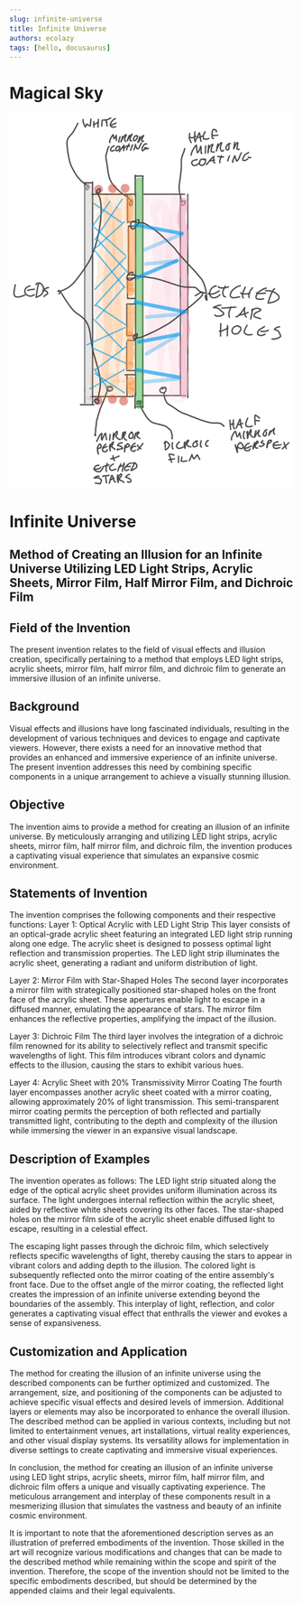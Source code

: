 ```yaml
---
slug: infinite-universe
title: Infinite Universe
authors: ecolazy
tags: [hello, docusaurus]
---
```


# Magical Sky

![Docusaurus Plushie](/img/ms-3.png)

# Infinite Universe
## Method of Creating an Illusion for an Infinite Universe Utilizing LED Light Strips, Acrylic Sheets, Mirror Film, Half Mirror Film, and Dichroic Film

## Field of the Invention
The present invention relates to the field of visual effects and illusion creation, specifically pertaining to a method that employs LED light strips, acrylic sheets, mirror film, half mirror film, and dichroic film to generate an immersive illusion of an infinite universe.

## Background
Visual effects and illusions have long fascinated individuals, resulting in the development of various techniques and devices to engage and captivate viewers. However, there exists a need for an innovative method that provides an enhanced and immersive experience of an infinite universe. The present invention addresses this need by combining specific components in a unique arrangement to achieve a visually stunning illusion.

## Objective 
The invention aims to provide a method for creating an illusion of an infinite universe. By meticulously arranging and utilizing LED light strips, acrylic sheets, mirror film, half mirror film, and dichroic film, the invention produces a captivating visual experience that simulates an expansive cosmic environment.

## Statements of Invention 
The invention comprises the following components and their respective functions:
Layer 1: Optical Acrylic with LED Light Strip This layer consists of an optical-grade acrylic sheet featuring an integrated LED light strip running along one edge. The acrylic sheet is designed to possess optimal light reflection and transmission properties. The LED light strip illuminates the acrylic sheet, generating a radiant and uniform distribution of light.

Layer 2: Mirror Film with Star-Shaped Holes The second layer incorporates a mirror film with strategically positioned star-shaped holes on the front face of the acrylic sheet. These apertures enable light to escape in a diffused manner, emulating the appearance of stars. The mirror film enhances the reflective properties, amplifying the impact of the illusion.

Layer 3: Dichroic Film The third layer involves the integration of a dichroic film renowned for its ability to selectively reflect and transmit specific wavelengths of light. This film introduces vibrant colors and dynamic effects to the illusion, causing the stars to exhibit various hues.

Layer 4: Acrylic Sheet with 20% Transmissivity Mirror Coating The fourth layer encompasses another acrylic sheet coated with a mirror coating, allowing approximately 20% of light transmission. This semi-transparent mirror coating permits the perception of both reflected and partially transmitted light, contributing to the depth and complexity of the illusion while immersing the viewer in an expansive visual landscape.

## Description of Examples
The invention operates as follows: The LED light strip situated along the edge of the optical acrylic sheet provides uniform illumination across its surface. The light undergoes internal reflection within the acrylic sheet, aided by reflective white sheets covering its other faces. The star-shaped holes on the mirror film side of the acrylic sheet enable diffused light to escape, resulting in a celestial effect.

The escaping light passes through the dichroic film, which selectively reflects specific wavelengths of light, thereby causing the stars to appear in vibrant colors and adding depth to the illusion. The colored light is subsequently reflected onto the mirror coating of the entire assembly's front face. Due to the offset angle of the mirror coating, the reflected light creates the impression of an infinite universe extending beyond the boundaries of the assembly. This interplay of light, reflection, and color generates a captivating visual effect that enthralls the viewer and evokes a sense of expansiveness.

## Customization and Application
The method for creating the illusion of an infinite universe using the described components can be further optimized and customized. The arrangement, size, and positioning of the components can be adjusted to achieve specific visual effects and desired levels of immersion. Additional layers or elements may also be incorporated to enhance the overall illusion.
The described method can be applied in various contexts, including but not limited to entertainment venues, art installations, virtual reality experiences, and other visual display systems. Its versatility allows for implementation in diverse settings to create captivating and immersive visual experiences.

In conclusion, the method for creating an illusion of an infinite universe using LED light strips, acrylic sheets, mirror film, half mirror film, and dichroic film offers a unique and visually captivating experience. The meticulous arrangement and interplay of these components result in a mesmerizing illusion that simulates the vastness and beauty of an infinite cosmic environment.

It is important to note that the aforementioned description serves as an illustration of preferred embodiments of the invention. Those skilled in the art will recognize various modifications and changes that can be made to the described method while remaining within the scope and spirit of the invention. Therefore, the scope of the invention should not be limited to the specific embodiments described, but should be determined by the appended claims and their legal equivalents.


